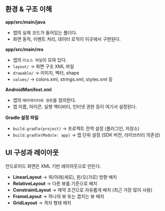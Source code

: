 ## 환경 & 구조 이해
**app/src/main/java**
- 앱의 실제 코드가 들어있는 폴더다.
- 화면 동작, 이벤트 처리, 데이터 로직이 이곳에서 구현된다.

**app/src/main/res**
- 앱의 `리소스 파일`이 모여 있다.
- `layout/` → 화면 구조 XML 파일
- `drawable/` → 이미지, 벡터, shape
- `values/` → colors.xml, strings.xml, styles.xml 등

**AndroidManifest.xml**
- 앱의 `메타데이터와 권한`을 정의한다.
- 앱 이름, 아이콘, 실행 액티비티, 인터넷 권한 등이 여기서 설정된다.

**Gradle 설정 파일**
- `build.gradle(project)` → 프로젝트 전역 설정 (플러그인, 저장소)
- `build.gradle(Module: app)` → 앱 단위 설정 (SDK 버전, 라이브러리 의존성)

## UI 구성과 레이아웃
안드로이드 화면은 XML 기반 레이아웃으로 만든다.
- **LinearLayout** → 위/아래(세로), 왼/오(가로) 방향 배치
- **RelativeLayout** → 다른 뷰를 기준으로 배치
- **ConstraintLayout** → 제약 조건으로 자유롭게 배치 (최근 가장 많이 사용)
- **FrameLayout** → 하나의 뷰 또는 겹치는 뷰 배치
- **GridLayout** → 격자 형태 배치